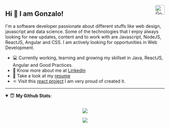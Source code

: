</a><a href="https://www.linkedin.com/in/gonzalovaras" target="_blank" rel="nofollow"><img align="right" alt="Gonzalo's Linkedin" width="30px" src="https://cdn.jsdelivr.net/npm/simple-icons@v3/icons/linkedin.svg" /></a>

## Hi 👋 I am Gonzalo! 
I'm a software developer passionate about different stuffs like web design, javascript and data science. Some of the technologies that I enjoy always looking for new updates, content and to work with are Javascript, NodeJS, ReactJS, Angular and CSS. I am actively looking for opportunities in Web Development.
- 💻 Currently working, learning and growing my skillset in Java, ReactJS, Angular and Good Practices.
- 👨 Know more about me at [Linkedin](https://www.linkedin.com/in/gonzalovaras/)
- 📄 Take a look at my [resume](https://drive.google.com/file/d/1dEYnTGq8mwytx0W6nyxshdbETSXKN5vb/view?usp=sharing)
- ⚛️ Visit this [react project](http://gonzalo-movies.surge.sh/) I am very proud of created it.

---

<details open>
 <summary> 😇 <b>My Github Stats</b>: </summary>
<br>
<p align = "center">
  <img src = "https://github-readme-stats.vercel.app/api?username=gonzalo9725&show_icons=true&theme=tokyonight&line_height=27">
</p>
 <p align = "center">
  <img src = "https://github-readme-stats.vercel.app/api/top-langs/?username=gonzalo9725&hide=css,java,html&theme=tokyonight">
</p>
</details>

